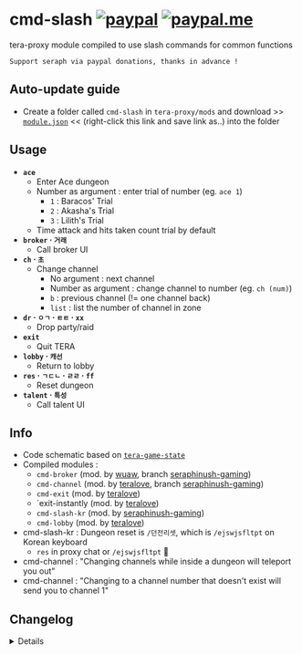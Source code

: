 # cmd-slash [![paypal](https://img.shields.io/badge/paypal-donate-333333.svg?colorA=253B80&colorB=333333)](https://www.paypal.com/cgi-bin/webscr?cmd=_s-xclick&hosted_button_id=B7QQJZV9L5P2J&source=url) [![paypal.me](https://img.shields.io/badge/paypal.me-donate-333333.svg?colorA=169BD7&colorB=333333)](https://www.paypal.me/seraphinush)
tera-proxy module compiled to use slash commands for common functions
```
Support seraph via paypal donations, thanks in advance !
```

## Auto-update guide
- Create a folder called `cmd-slash` in `tera-proxy/mods` and download >> [`module.json`](https://raw.githubusercontent.com/seraphinush-gaming/cmd-slash/master/module.json) << (right-click this link and save link as..) into the folder

## Usage
- __`ace`__
  - Enter Ace dungeon
  - Number as argument : enter trial of number (eg. `ace 1`)
    - `1` : Baracos' Trial
    - `2` : Akasha's Trial
    - `3` : Lilith's Trial
  - Time attack and hits taken count trial by default
- __`broker` · `거래`__
  - Call broker UI
- __`ch` · `초`__
  - Change channel
    - No argument : next channel
    - Number as argument : change channel to number (eg. `ch (num)`)
    - `b` : previous channel (!= one channel back)
    - `list` : list the number of channel in zone
- __`dr` · `ㅇㄱ` · `ㅌㅌ` · `xx`__
  - Drop party/raid
- __`exit`__
  - Quit TERA
- __`lobby` · `캐선`__
  - Return to lobby
- __`res` · `ㄱㄷㄴ` · `ㄹㄹ` · `ff`__
  - Reset dungeon
- __`talent` · `특성`__
  - Call talent UI

## Info
- Code schematic based on [`tera-game-state`](https://github.com/caali-hackerman/tera-game-state)
- Compiled modules :
  - `cmd-broker` (mod. by [wuaw](https://github.com/wuaw), branch [seraphinush-gaming](https://github.com/ylennia-archives/cmd-broker))
  - `cmd-channel` (mod. by [teralove](https://github.com/teralove), branch [seraphinush-gaming](https://github.com/ylennia-archives/cmd-channel))
  - `cmd-exit` (mod. by [teralove](https://github.com/teralove))
  - `exit-instantly (mod. by [teralove](https://github.com/teralove))
  - `cmd-slash-kr` (mod. by [seraphinush-gaming](https://github.com/ylennia-archives/cmd-slash-kr))
  - `cmd-lobby` (mod. by [teralove](https://github.com/teralove))
- cmd-slash-kr : Dungeon reset is `/던전리셋`, which is `/ejswjsfltpt` on Korean keyboard
  - `res` in proxy chat or `/ejswjsfltpt` :thinking:
- cmd-channel : "Changing channels while inside a dungeon will teleport you out"
- cmd-channel : "Changing to a channel number that doesn't exist will send you to channel 1"

## Changelog
<details>

    2.05
    - Added `cmd-ace`
    2.04
    - Removed `tera-game-state` usage
    2.03
    - Added `ch list` to `cmd-channel`
    2.02
    - Updated for caali-proxy-nextgen
    2.01
    - Added automatic submodule scan
    - Added `cmd-exit` and `exit-instantly`
    2.00
    - Refactored into submodules
    1.00
    - Initial commit
    - Added `talent` option

</details>